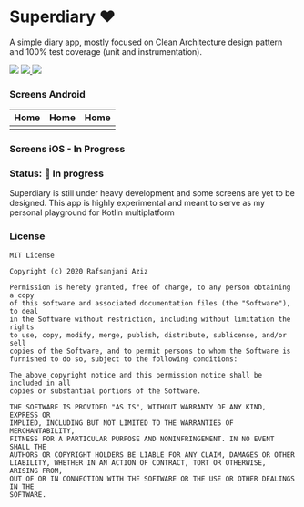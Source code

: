 # Superdiary ❤️
A simple diary app, mostly focused on Clean Architecture design pattern and 100% test coverage (unit and instrumentation).

<div align="left">
    <img src = "https://github.com/Rafsanjani/superdiary/actions/workflows/unit-test.yml/badge.svg" />
    <a href = "https://github.com/Rafsanjani/superdiary/blob/master/LICENSE">
        <img src = "https://img.shields.io/github/license/pushpalroy/jetstore" />
    </a>
    <a href = "https://twitter.com/coded_raf">
        <img src = "https://img.shields.io/twitter/url?label=follow&style=social&url=https%3A%2F%2Ftwitter.com%2Fpushpalroy" />
    </a>
</div>

### Screens Android
|                                                         Home                                                         |                                                         Home                                                         |                                                         Home                                                         |
|:--------------------------------------------------------------------------------------------------------------------:|:--------------------------------------------------------------------------------------------------------------------:|:--------------------------------------------------------------------------------------------------------------------:|
| |  |  |

### Screens iOS - In Progress

### Status: 🚧 In progress
<p>Superdiary is still under heavy development and some screens are yet to be designed. This app is highly experimental and meant to serve as my personal playground for Kotlin multiplatform </p>


### License
```
MIT License

Copyright (c) 2020 Rafsanjani Aziz

Permission is hereby granted, free of charge, to any person obtaining a copy
of this software and associated documentation files (the "Software"), to deal
in the Software without restriction, including without limitation the rights
to use, copy, modify, merge, publish, distribute, sublicense, and/or sell
copies of the Software, and to permit persons to whom the Software is
furnished to do so, subject to the following conditions:

The above copyright notice and this permission notice shall be included in all
copies or substantial portions of the Software.

THE SOFTWARE IS PROVIDED "AS IS", WITHOUT WARRANTY OF ANY KIND, EXPRESS OR
IMPLIED, INCLUDING BUT NOT LIMITED TO THE WARRANTIES OF MERCHANTABILITY,
FITNESS FOR A PARTICULAR PURPOSE AND NONINFRINGEMENT. IN NO EVENT SHALL THE
AUTHORS OR COPYRIGHT HOLDERS BE LIABLE FOR ANY CLAIM, DAMAGES OR OTHER
LIABILITY, WHETHER IN AN ACTION OF CONTRACT, TORT OR OTHERWISE, ARISING FROM,
OUT OF OR IN CONNECTION WITH THE SOFTWARE OR THE USE OR OTHER DEALINGS IN THE
SOFTWARE.
```

